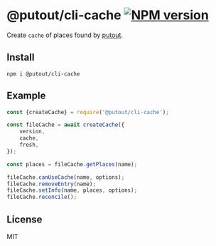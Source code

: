 # @putout/cli-cache [![NPM version][NPMIMGURL]][NPMURL]

[NPMIMGURL]: https://img.shields.io/npm/v/@putout/cli-cache.svg?style=flat&longCache=true
[NPMURL]: https://npmjs.org/package/@putout/cli-cache "npm"

Create `cache` of places found by [putout](https://github.com/coderaiser/putout).

## Install

```
npm i @putout/cli-cache
```

## Example

```js
const {createCache} = require('@putout/cli-cache');

const fileCache = await createCache({
    version,
    cache,
    fresh,
});

const places = fileCache.getPlaces(name);

fileCache.canUseCache(name, options);
fileCache.removeEntry(name);
fileCache.setInfo(name, places, options);
fileCache.reconcile();
```

## License

MIT
